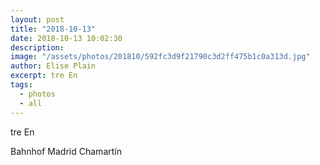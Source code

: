 ```yaml
---
layout: post
title: "2018-10-13"
date: 2018-10-13 10:02:30
description: 
image: "/assets/photos/201810/592fc3d9f21790c3d2ff475b1c0a313d.jpg"
author: Elise Plain
excerpt: tre En
tags: 
  - photos
  - all
---
```


tre En
<p></p>
Bahnhof Madrid Chamartín